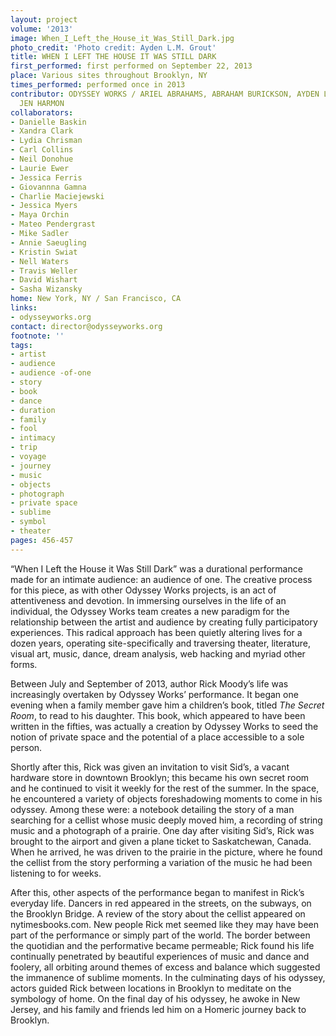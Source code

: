 ```yaml
---
layout: project
volume: '2013'
image: When_I_Left_the_House_it_Was_Still_Dark.jpg
photo_credit: 'Photo credit: Ayden L.M. Grout'
title: WHEN I LEFT THE HOUSE IT WAS STILL DARK
first_performed: first performed on September 22, 2013
place: Various sites throughout Brooklyn, NY
times_performed: performed once in 2013
contributor: ODYSSEY WORKS / ARIEL ABRAHAMS, ABRAHAM BURICKSON, AYDEN L.M. GROUT,
  JEN HARMON
collaborators:
- Danielle Baskin
- Xandra Clark
- Lydia Chrisman
- Carl Collins
- Neil Donohue
- Laurie Ewer
- Jessica Ferris
- Giovannna Gamna
- Charlie Maciejewski
- Jessica Myers
- Maya Orchin
- Mateo Pendergrast
- Mike Sadler
- Annie Saeugling
- Kristin Swiat
- Nell Waters
- Travis Weller
- David Wishart
- Sasha Wizansky
home: New York, NY / San Francisco, CA
links:
- odysseyworks.org
contact: director@odysseyworks.org
footnote: ''
tags:
- artist
- audience
- audience -of-one
- story
- book
- dance
- duration
- family
- fool
- intimacy
- trip
- voyage
- journey
- music
- objects
- photograph
- private space
- sublime
- symbol
- theater
pages: 456-457
---
```


“When I Left the House it Was Still Dark” was a durational performance made for an intimate audience: an audience of one. The creative process for this piece, as with other Odyssey Works projects, is an act of attentiveness and devotion. In immersing ourselves in the life of an individual, the Odyssey Works team creates a new paradigm for the relationship between the artist and audience by creating fully participatory experiences. This radical approach has been quietly altering lives for a dozen years, operating site-specifically and traversing theater, literature, visual art, music, dance, dream analysis, web hacking and myriad other forms.

Between July and September of 2013, author Rick Moody’s life was increasingly overtaken by Odyssey Works’ performance. It began one evening when a family member gave him a children’s book, titled _The Secret Room_, to read to his daughter. This book, which appeared to have been written in the fifties, was actually a creation by Odyssey Works to seed the notion of private space and the potential of a place accessible to a sole person.

Shortly after this, Rick was given an invitation to visit Sid’s, a vacant hardware store in downtown Brooklyn; this became his own secret room and he continued to visit it weekly for the rest of the summer. In the space, he encountered a variety of objects foreshadowing moments to come in his odyssey. Among these were: a notebook detailing the story of a man searching for a cellist whose music deeply moved him, a recording of string music and a photograph of a prairie. One day after visiting Sid’s, Rick was brought to the airport and given a plane ticket to Saskatchewan, Canada. When he arrived, he was driven to the prairie in the picture, where he found the cellist from the story performing a variation of the music he had been listening to for weeks.

After this, other aspects of the performance began to manifest in Rick’s everyday life. Dancers in red appeared in the streets, on the subways, on the Brooklyn Bridge. A review of the story about the cellist appeared on nytimesbooks.com. New people Rick met seemed like they may have been part of the performance or simply part of the world. The border between the quotidian and the performative became permeable; Rick found his life continually penetrated by beautiful experiences of music and dance and foolery, all orbiting around themes of excess and balance which suggested the immanence of sublime moments. In the culminating days of his odyssey, actors guided Rick between locations in Brooklyn to meditate on the symbology of home. On the final day of his odyssey, he awoke in New Jersey, and his family and friends led him on a Homeric journey back to Brooklyn.
